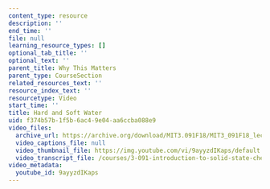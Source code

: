 ```yaml
---
content_type: resource
description: ''
end_time: ''
file: null
learning_resource_types: []
optional_tab_title: ''
optional_text: ''
parent_title: Why This Matters
parent_type: CourseSection
related_resources_text: ''
resource_index_text: ''
resourcetype: Video
start_time: ''
title: Hard and Soft Water
uid: f374b57b-1f5b-6ac4-9e04-aa6ccba088e9
video_files:
  archive_url: https://archive.org/download/MIT3.091F18/MIT3_091F18_lec30_wtm_300k.mp4
  video_captions_file: null
  video_thumbnail_file: https://img.youtube.com/vi/9ayyzdIKaps/default.jpg
  video_transcript_file: /courses/3-091-introduction-to-solid-state-chemistry-fall-2018/f64d804018bc0bf84723c373366a7516_9ayyzdIKaps.pdf
video_metadata:
  youtube_id: 9ayyzdIKaps
---
```


